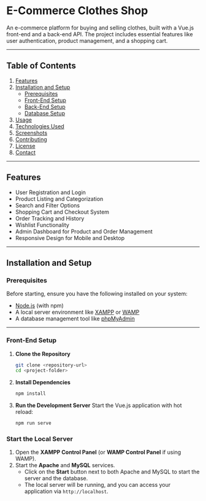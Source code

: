 # E-Commerce Clothes Shop

An e-commerce platform for buying and selling clothes, built with a Vue.js front-end and a back-end API. The project includes essential features like user authentication, product management, and a shopping cart.

---

## Table of Contents

1. [Features](#features)
2. [Installation and Setup](#installation-and-setup)
   - [Prerequisites](#prerequisites)
   - [Front-End Setup](#front-end-setup)
   - [Back-End Setup](#back-end-setup)
   - [Database Setup](#database-setup)
3. [Usage](#usage)
4. [Technologies Used](#technologies-used)
5. [Screenshots](#screenshots)
6. [Contributing](#contributing)
7. [License](#license)
8. [Contact](#contact)

---

## Features

- User Registration and Login
- Product Listing and Categorization
- Search and Filter Options
- Shopping Cart and Checkout System
- Order Tracking and History
- Wishlist Functionality
- Admin Dashboard for Product and Order Management
- Responsive Design for Mobile and Desktop

---

## Installation and Setup

### Prerequisites

Before starting, ensure you have the following installed on your system:

- [Node.js](https://nodejs.org/) (with npm)
- A local server environment like [XAMPP](https://www.apachefriends.org/) or [WAMP](http://www.wampserver.com/)
- A database management tool like [phpMyAdmin](https://www.phpmyadmin.net/)

---

### Front-End Setup

1. **Clone the Repository**
   ```bash
   git clone <repository-url>
   cd <project-folder>
2. **Install Dependencies**
    ```bash
   npm install
3. **Run the Development Server**
   Start the Vue.js application with hot reload:
   ```bash
   npm run serve

### Start the Local Server

1. Open the **XAMPP Control Panel** (or **WAMP Control Panel** if using WAMP).
2. Start the **Apache** and **MySQL** services.
   - Click on the **Start** button next to both Apache and MySQL to start the server and the database.
   - The local server will be running, and you can access your application via `http://localhost`.
